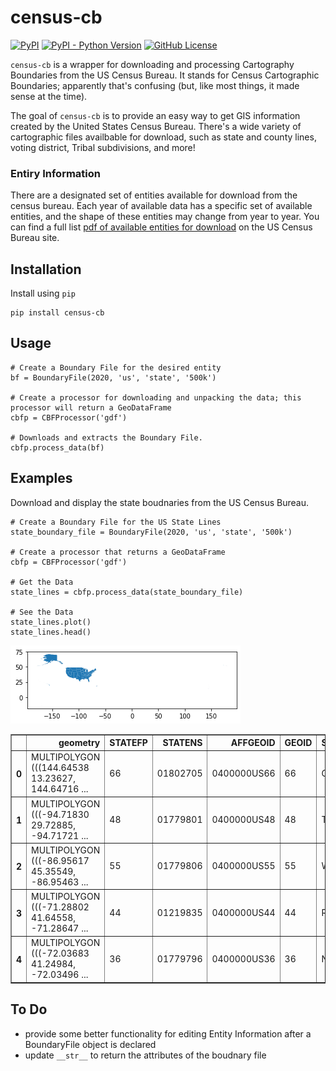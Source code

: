 # census-cb
[![PyPI](https://img.shields.io/pypi/v/census-cb)](https://pypi.org/project/census-cb/)
[![PyPI - Python Version](https://img.shields.io/pypi/pyversions/census-cb)](https://pypi.org/project/census-cb/)
[![GitHub License](https://img.shields.io/github/license/tcramm0nd/census-cb)](https://github.com/tcramm0nd/census-cb/blob/main/LICENSE)

`census-cb` is a wrapper for downloading and processing Cartography Boundaries from the US Census Bureau. It stands for Census Cartographic Boundaries; apparently that's confusing (but, like most things, it made sense at the time).

The goal of `census-cb` is to provide an easy way to get GIS information created by the United States Census Bureau. There's a wide variety of cartographic files availbable for download, such as state and county lines, voting district, Tribal subdivisions, and more!
### Entiry Information
There are a designated set of entities available for download from the census bureau. Each year of available data has a specific set of available entities, and the shape of these entities may change from year to year. You can find a full list [pdf of available entities for download](https://www2.census.gov/geo/tiger/GENZ2020/2020_file_name_def.pdf) on the US Census Bureau site.
## Installation
Install using `pip`
```(python)
pip install census-cb
```

## Usage

```(python)
# Create a Boundary File for the desired entity
bf = BoundaryFile(2020, 'us', 'state', '500k')

# Create a processor for downloading and unpacking the data; this processor will return a GeoDataFrame
cbfp = CBFProcessor('gdf')

# Downloads and extracts the Boundary File.
cbfp.process_data(bf)
```

## Examples
Download and display the state boudnaries from the US Census Bureau.
```(python)
# Create a Boundary File for the US State Lines
state_boundary_file = BoundaryFile(2020, 'us', 'state', '500k')

# Create a processor that returns a GeoDataFrame
cbfp = CBFProcessor('gdf')

# Get the Data
state_lines = cbfp.process_data(state_boundary_file)

# See the Data
state_lines.plot()
state_lines.head()
```
![State Boundaries Plot](img/state_boundaries.png)
<div>
<style scoped>
    .dataframe tbody tr th:only-of-type {
        vertical-align: middle;
    }

    .dataframe tbody tr th {
        vertical-align: top;
    }

    .dataframe thead th {
        text-align: right;
    }
</style>
<table border="1" class="dataframe">
  <thead>
    <tr style="text-align: right;">
      <th></th>
      <th>geometry</th>
      <th>STATEFP</th>
      <th>STATENS</th>
      <th>AFFGEOID</th>
      <th>GEOID</th>
      <th>STUSPS</th>
      <th>NAME</th>
      <th>LSAD</th>
      <th>ALAND</th>
      <th>AWATER</th>
    </tr>
  </thead>
  <tbody>
    <tr>
      <th>0</th>
      <td>MULTIPOLYGON (((144.64538 13.23627, 144.64716 ...</td>
      <td>66</td>
      <td>01802705</td>
      <td>0400000US66</td>
      <td>66</td>
      <td>GU</td>
      <td>Guam</td>
      <td>00</td>
      <td>543555847</td>
      <td>934337453</td>
    </tr>
    <tr>
      <th>1</th>
      <td>MULTIPOLYGON (((-94.71830 29.72885, -94.71721 ...</td>
      <td>48</td>
      <td>01779801</td>
      <td>0400000US48</td>
      <td>48</td>
      <td>TX</td>
      <td>Texas</td>
      <td>00</td>
      <td>676680588914</td>
      <td>18979352230</td>
    </tr>
    <tr>
      <th>2</th>
      <td>MULTIPOLYGON (((-86.95617 45.35549, -86.95463 ...</td>
      <td>55</td>
      <td>01779806</td>
      <td>0400000US55</td>
      <td>55</td>
      <td>WI</td>
      <td>Wisconsin</td>
      <td>00</td>
      <td>140292246684</td>
      <td>29343721650</td>
    </tr>
    <tr>
      <th>3</th>
      <td>MULTIPOLYGON (((-71.28802 41.64558, -71.28647 ...</td>
      <td>44</td>
      <td>01219835</td>
      <td>0400000US44</td>
      <td>44</td>
      <td>RI</td>
      <td>Rhode Island</td>
      <td>00</td>
      <td>2677759219</td>
      <td>1323691129</td>
    </tr>
    <tr>
      <th>4</th>
      <td>MULTIPOLYGON (((-72.03683 41.24984, -72.03496 ...</td>
      <td>36</td>
      <td>01779796</td>
      <td>0400000US36</td>
      <td>36</td>
      <td>NY</td>
      <td>New York</td>
      <td>00</td>
      <td>122049520861</td>
      <td>19256750161</td>
    </tr>
  </tbody>
</table>
</div>

## To Do
- provide some better functionality for editing Entity Information after a BoundaryFile object is declared
- update `__str__` to return the attributes of the boudnary file








